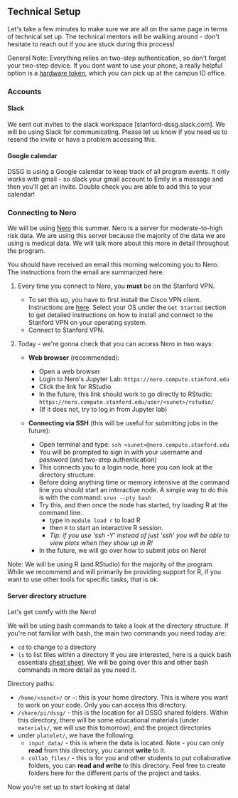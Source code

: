 
## Technical Setup
Let's take a few minutes to make sure we are all on the same page in terms of technical set up. The technical mentors will be walking around - don't hesitate to reach out if you are stuck during this process!

General Note: Everything relies on two-step authentication, so don't forget your two-step device. If you dont want to use your phone, a really helpful option is a [hardware token](https://uit.stanford.edu/service/authentication/twostep/token), which you can pick up at the campus ID office.

### Accounts

#### Slack
We sent out invites to the slack workspace [stanford-dssg.slack.com]. We will be using Slack for communicating. Please let us know if you need us to resend the invite or have a problem accessing this.

#### Google calendar
DSSG is using a Google calendar to keep track of all program events.
It only works with gmail - so slack your gmail account to Emily in a message and then you'll get an invite. Double check you are able to add this to your calendar!

### Connecting to Nero
We will be using [Nero](http://med.stanford.edu/nero.html) this summer. Nero is a server for moderate-to-high risk data. We are using this server because the majority of the data we are using is medical data. We will talk more about this more in detail throughout the program. 

You should have received an email this morning welcoming you to Nero. The instructions from the email are summarized here.


1. Every time you connect to Nero, you **must** be on the Stanford VPN.

   * To set this up, you have to first install the Cisco VPN client. Instructions are [here](https://uit.stanford.edu/service/vpn/). Select your OS under the `Get Started` section to get detailed instructions on how to install and connect to the Stanford VPN on your operating system.
   * Connect to Stanford VPN.

2. Today - we're gonna check that you can access Nero in two ways:
    * **Web browser** (recommended):
       - Open a web browser
       - Login to Nero's Jupyter Lab: `https://nero.compute.stanford.edu`
       - Click the link for RStudio
       - In the future, this link should work to go directly to RStudio:
   `https://nero.compute.stanford.edu/user/<sunet>/rstudio/`
       - (If it does not, try to log in from Jupyter lab)
   
   * **Connecting via SSH** (this will be useful for submitting jobs in the future):
     - Open terminal and type:  `ssh <sunet>@nero.compute.stanford.edu` 
     - You will be prompted to sign in with your username and password (and two-step authentication)
     - This connects you to a login node, here you can look at the directory structure.
     - Before doing anything time or memory intensive at the command line you should start an interactive node. A simple way to do this is with the command: `srun --pty bash`
     - Try this, and then once the node has started, try loading R at the command line.
          - type in `module load r` to load R
          - then `R` to start an interactive R session.
          - *Tip: if you use 'ssh -Y' instead of just 'ssh' you will be able to view plots when they show up in R!*
     - In the future, we will go over how to submit jobs on Nero!

Note: We will be using R (and RStudio) for the majority of the program. While we recommend and will primarily be providing support for R, if you want to use other tools for specific tasks, that is ok.


#### Server directory structure

Let's get comfy with the Nero!

We will be using bash commands to take a look at the directory structure. If you're not familiar with bash, the main two commands you need today are:
   * `cd` to change to a directory
   * `ls` to list files within a directory
If you are interested, here is a quick bash essentials [cheat sheet](https://gist.github.com/raineorshine/9898350#file-bash-essentials-sh). We will be going over this and other bash commands in more detail as you need it.

Directory paths:
 * `/home/<sunet>/` or `~`: this is your home directory. This is where you want to work on your code. Only you can access this directory.
 * `/share/pi/dssg/` - this is the location for all DSSG shared folders. Within this directory, there will be some educational materials (under `materials/`, we will use this tomorrow), and the project directories
  * under `platelet/`, we have the following:
      - `input_data/` - this is where the data is located. Note - you can only **read** from this directory, you cannot **write** to it.
      - `collab_files/` - this is for you and other students to put collaborative folders, you can **read and write** to this directory. Feel free to create folders here for the different parts of the project and tasks.
      

Now you're set up to start looking at data!






